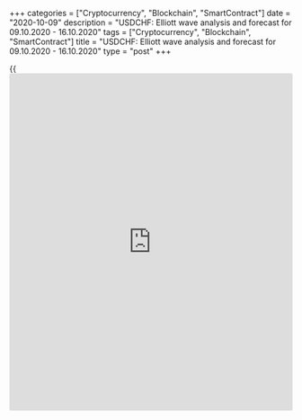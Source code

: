 +++
categories = ["Cryptocurrency", "Blockchain", "SmartContract"]
date = "2020-10-09"
description = "USDCHF: Elliott wave analysis and forecast for 09.10.2020 - 16.10.2020"
tags = ["Cryptocurrency", "Blockchain", "SmartContract"]
title = "USDCHF: Elliott wave analysis and forecast for 09.10.2020 - 16.10.2020"
type = "post"
+++

{{<iframe id="large-banner" src="https://www.bounty.group/#slide=9.0" width="100%" height="600" scrolling="no" style="border: 0px solid rgb(216, 221, 230); border-radius: 3px;">}}

2020-10-09

2020-10-09

USDCHF: Elliott wave analysis and forecast for 09.10.2020 -
16.10.2020Alex Geuta

 **Main scenario:** Consider short positions from corrections below the
level of 0.9298 with a target of 0.8900 – 0.8800.

 **Alternative scenario:** breakout and consolidation above the level of
0.9298 will allow the pair to continue rising to the levels of 0.9398 –
0.9497.

 **Analysis:** Presumably, a descending third wave of larger degree (3)
continues developing on the [daily](https://www.fintecher.org/2020/03/03/forex-trading-daily-strategy/) time frame, with wave 1 of (3) forming
inside. Wave v of 1 is developing on the H4 time frame. Wave (iii) of v
formed and a local correction developed in the form of wave (iv) of v
inside wave v of 1. Apparently, wave (v) of v started forming on the H1
time frame. If the presumption is correct, the pair may be expected to
fall to the levels of  0.8900 – 0.8800. The level of 0.9298 is critical
in this scenario. Its breakout will allow the pair to continue rising to
the levels of 0.9398 – 0.9497.

* * *

* * *

* * *

P.S. Did you like my article? Share it in social networks: it will be
the best “thank you" :)

Ask me questions and comment below. I’ll be glad to answer your
questions and give necessary explanations.

 **Useful links:**

  * I recommend trying to trade with a reliable broker [here][1]. The system allows you to trade by yourself or copy successful traders from all across the globe.
  * Use my promo-code BLOG for getting deposit bonus 50% on LiteForex platform. Just enter this code in the appropriate field while [depositing][2] your trading account.
  * Telegram chat for traders: <t.me/liteforexengchat>. We are sharing the signals and trading experience
  * Telegram channel with high-quality analytics, Forex reviews, training articles, and other useful things for traders <t.me/liteforex>

## Price chart of USDCHF in real time mode

The content of this article reflects the author’s opinion and does not
necessarily reflect the official position of LiteForex. The material
published on this page is provided for informational purposes only and
should not be considered as the provision of investment advice for the
purposes of Directive 2004/39/EC.

Rate this article:

{{value}}

( {{count}} {{title}} )

   1. my.liteforex.com/?category=analysts-opinions&slug=usdchf-elliott-wave-analysis-and-forecast-for-09102020-16102020&openPopup=%2Fregistration%2Fpopup&utm_source=blog&utm_medium=article&utm_campaign=bonus
   2. my.liteforex.com/deposit/?category=analysts-opinions&slug=usdchf-elliott-wave-analysis-and-forecast-for-09102020-16102020&promo_code=BLOG&utm_source=blog&utm_medium=article&utm_campaign=bonus